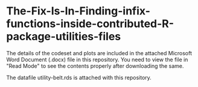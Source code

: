 # The-Fix-Is-In-Finding-infix-functions-inside-contributed-R-package-utilities-files

The details of the codeset and plots are included in the attached Microsoft Word Document (.docx) file in this repository. 
You need to view the file in "Read Mode" to see the contents properly after downloading the same.

The datafile utility-belt.rds is attached with this repository.

